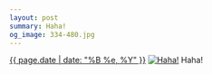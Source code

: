 ```yaml
---
layout: post
summary: Haha!
og_image: 334-480.jpg
---
```


<p>
  <time><a href="/334">{{ page.date | date: "%B %e, %Y" }}</a></time>
  <a href="/334"><img src="{{ site.assets_url }}/334-240.jpg" srcset="{{ site.assets_url }}/334-480.jpg 480w, {{ site.assets_url }}/334-360.jpg 360w, {{ site.assets_url }}/334-240.jpg 240w, {{ site.assets_url }}/334-120.jpg 120w" sizes="(min-width: 700px) 50vw, calc(100vw - 2rem)" alt="Haha!" /></a>
  <span>Haha!</span>
</p>
